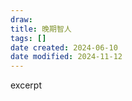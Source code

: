 ```yaml
---
draw:
title: 晚期智人
tags: []
date created: 2024-06-10
date modified: 2024-11-12
---
```


excerpt

<!-- more -->
